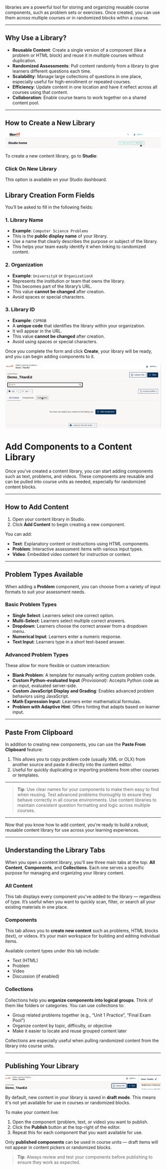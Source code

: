 libraries are a powerful tool for storing and organizing reusable course components, such as problem sets or exercises. Once created, you can use them across multiple courses or in randomized blocks within a course.

---

## Why Use a Library?


- **Reusable Content**: Create a single version of a component (like a problem or HTML block) and reuse it in multiple courses without duplication.
- **Randomized Assessments**: Pull content randomly from a library to give learners different questions each time.
- **Scalability**: Manage large collections of questions in one place, especially useful for high-enrollment or repeated courses.
- **Efficiency**: Update content in one location and have it reflect across all courses using that content.
- **Collaboration**: Enable course teams to work together on a shared content pool.

---

## How to Create a New Library

![Library](../images/studio14.png)


To create a new content library, go to **Studio**:

### Click On  **New Library**

This option is available on your Studio dashboard.

## Library Creation Form Fields

You’ll be asked to fill in the following fields:

### 1. Library Name

- **Example**: `Computer Science Problems`
- This is the **public display name** of your library.
- Use a name that clearly describes the purpose or subject of the library.
- This helps your team easily identify it when linking to randomized content.

### 2. Organization

- **Example**: `UniversityX` or `OrganizationX`
- Represents the institution or team that owns the library.
- This becomes part of the library’s URL.
- This value **cannot be changed** after creation.
- Avoid spaces or special characters.

### 3. Library ID

- **Example**: `CSPROB`
- A **unique code** that identifies the library within your organization.
- It will appear in the URL.
- This value **cannot be changed** after creation.
- Avoid using spaces or special characters.


Once you complete the form and click **Create**, your library will be ready, and you can begin adding components to it.

![Library2](../images/studio15.png)

# Add Components to a Content Library

Once you've created a content library, you can start adding components such as text, problems, and videos. These components are reusable and can be pulled into course units as needed, especially for randomized content blocks.

---

## How to Add Content

1. Open your content library in Studio.
2. Click **Add Content** to begin creating a new component.

You can add:

- **Text**: Explanatory content or instructions using HTML components.
- **Problem**: Interactive assessment items with various input types.
- **Video**: Embedded video content for instruction or context.

---

## Problem Types Available

When adding a **Problem** component, you can choose from a variety of input formats to suit your assessment needs.

### Basic Problem Types

- **Single Select**: Learners select one correct option.
- **Multi-Select**: Learners select multiple correct answers.
- **Dropdown**: Learners choose the correct answer from a dropdown menu.
- **Numerical Input**: Learners enter a numeric response.
- **Text Input**: Learners type in a short text-based answer.

### Advanced Problem Types

These allow for more flexible or custom interaction:

- **Blank Problem**: A template for manually writing custom problem code.
- **Custom Python-evaluated Input** *(Provisional)*: Accepts Python code as an input, evaluated server-side.
- **Custom JavaScript Display and Grading**: Enables advanced problem behaviors using JavaScript.
- **Math Expression Input**: Learners enter mathematical formulas.
- **Problem with Adaptive Hint**: Offers hinting that adapts based on learner input.

---

## Paste From Clipboard

In addition to creating new components, you can use the **Paste From Clipboard** feature:

1. This allows you to copy problem code (usually XML or OLX) from another source and paste it directly into the content editor.
2. Useful for quickly duplicating or importing problems from other courses or templates.

---

> **Tip**:
Use clear names for your components to make them easy to find when reusing.
Test advanced problems thoroughly to ensure they behave correctly in all course environments.
Use content libraries to maintain consistent question formatting and logic across multiple courses.

---

Now that you know how to add content, you're ready to build a robust, reusable content library for use across your learning experiences.

---

## Understanding the Library Tabs

When you open a content library, you'll see three main tabs at the top: **All Content**, **Components**, and **Collections**. Each one serves a specific purpose for managing and organizing your library content.

### All Content

This tab displays every component you’ve added to the library — regardless of type. It’s useful when you want to quickly scan, filter, or search all your existing materials in one place.

### Components

This tab allows you to **create new content** such as problems, HTML blocks (text), or videos. It’s your main workspace for building and editing individual items.

Available content types under this tab include:
- Text (HTML)
- Problem
- Video
- Discussion (if enabled)

### Collections

Collections help you **organize components into logical groups**. Think of them like folders or categories. You can use collections to:

- Group related problems together (e.g., “Unit 1 Practice”, “Final Exam Pool”)
- Organize content by topic, difficulty, or objective
- Make it easier to locate and reuse grouped content later

Collections are especially useful when pulling randomized content from the library into course units.

---


## Publishing Your Library

![Library2](../images/studio16.png)

By default, new content in your library is saved in **draft mode**. This means it's not yet available for use in courses or randomized blocks.

To make your content live:

1. Open the component (problem, text, or video) you want to publish.
2. Click the **Publish** button at the top-right of the editor.
3. Repeat this for each component that you want available for use.

Only **published components** can be used in course units — draft items will not appear in content pickers or randomized blocks.

> **Tip**: Always review and test your components before publishing to ensure they work as expected.

